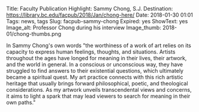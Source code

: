 Title: Faculty Publication Highlight: Sammy Chong, S.J. 
Destination: https://library.bc.edu/facpub/2018/Jan/chong-here/
Date: 2018-01-30 01:01 
Tags: news, tags 
Slug: facpub-sammy-chong
Expired: yes
ShowText: yes
Image_alt: Professor Chong during his interview
Image_thumb: 2018-01/chong-thumbs.png

In Sammy Chong's own words "the worthiness of a work of art relies on its capacity to express human feelings, thoughts, and situations. Artists throughout the ages have longed for meaning in their lives, their artwork, and the world in general. In a conscious or unconscious way, they have struggled to find answers to their existential questions, which ultimately became a spiritual quest. My art practice connects with this rich artistic heritage that usually brings forward philosophical, poetic, and theological considerations. As my artwork unveils transcendental views and concerns, it aims to light a spark that may lead viewers to search for meaning in their own paths."